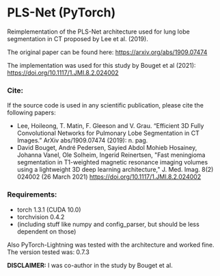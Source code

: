# PLS-Net (PyTorch)
Reimplementation of the PLS-Net architecture used for lung lobe segmentation in CT proposed by Lee et al. (2019).

The original paper can be found here: https://arxiv.org/abs/1909.07474

The implementation was used for this study by Bouget et al (2021):
https://doi.org/10.1117/1.JMI.8.2.024002

### Cite:
If the source code is used in any scientific publication, please cite the following papers:
* Lee, Hoileong, T. Matin, F. Gleeson and V. Grau. “Efficient 3D Fully Convolutional Networks for Pulmonary Lobe Segmentation in CT Images.” ArXiv abs/1909.07474 (2019): n. pag.
* David Bouget, André Pedersen, Sayied Abdol Mohieb Hosainey, Johanna Vanel, Ole Solheim, Ingerid Reinertsen, "Fast meningioma segmentation in T1-weighted magnetic resonance imaging volumes using a lightweight 3D deep learning architecture," J. Med. Imag. 8(2) 024002 (26 March 2021) https://doi.org/10.1117/1.JMI.8.2.024002

### Requirements:
* torch 1.3.1 (CUDA 10.0)
* torchvision 0.4.2
* (including stuff like numpy and config_parser, but should be less dependent on those)

Also PyTorch-Lightning was tested with the architecture and worked fine. The version tested was: 0.7.3

**DISCLAIMER:** I was co-author in the study by Bouget et al.

